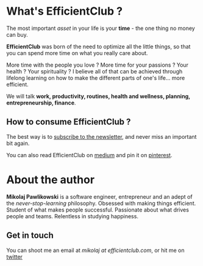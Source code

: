 # What's EfficientClub ?

The most important _asset_ in your life is your __time__ - the one thing no money can buy.

__EfficientClub__ was born of the need to optimize all the little things, so that you can spend more time on what you really care about. 

More time with the people you love ? More time for your passions ? Your health ? Your spirituality ? I believe all of that can be achieved through lifelong learning on how to make the different parts of one's life... more efficient.

We will talk __work, productivity, routines, health and wellness, planning, entrepreneurship, finance__.

## How to consume EfficientClub ?

The best way is to [subscribe to the newsletter](), and never miss an important bit again.

You can also read EfficientClub on [medium](https://medium.com/efficientclub) and pin it on [pinterest](https://uk.pinterest.com/efficientclub/).

# About the author

__Mikolaj Pawlikowski__ is a software engineer, entrepreneur and an adept of the _never-stop-learning_ philosophy. Obsessed with making things efficient. Student of what makes people successful. Passionate about what drives people and teams. Relentless in studying happiness.


## Get in touch

You can shoot me an email at _mikolaj at efficientclub.com_, or hit me on [twitter](https://twitter.com/mikopawlikowski)
